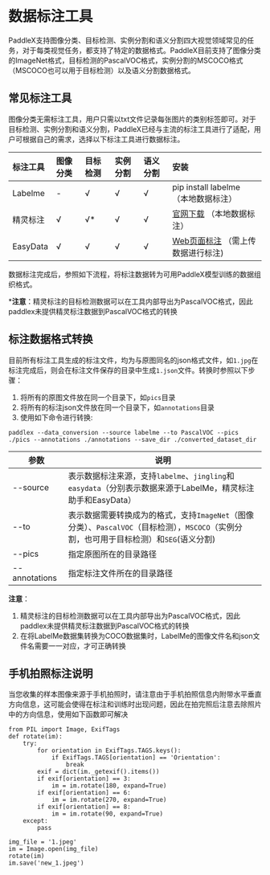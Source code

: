 # 数据标注工具

PaddleX支持图像分类、目标检测、实例分割和语义分割四大视觉领域常见的任务，对于每类视觉任务，都支持了特定的数据格式。PaddleX目前支持了图像分类的ImageNet格式，目标检测的PascalVOC格式，实例分割的MSCOCO格式（MSCOCO也可以用于目标检测）以及语义分割数据格式。

## 常见标注工具

 图像分类无需标注工具，用户只需以txt文件记录每张图片的类别标签即可。对于目标检测、实例分割和语义分割，PaddleX已经与主流的标注工具进行了适配，用户可根据自己的需求，选择以下标注工具进行数据标注。

| 标注工具    | 图像分类 | 目标检测 | 实例分割 | 语义分割 | 安装                                             |
| :---------  | :------- | :------ | :------  | :------- | :----------------------------------------------- |
| Labelme     | -        | √        | √        | √        | pip install labelme （本地数据标注）                              |
| 精灵标注    | √        | √*        | √        | √        | [官网下载](http://www.jinglingbiaozhu.com/) （本地数据标注）     |
| EasyData    | √        | √        | √        | √        | [Web页面标注](https://ai.baidu.com/easydata/) （需上传数据进行标注)   |

数据标注完成后，参照如下流程，将标注数据转为可用PaddleX模型训练的数据组织格式。

***注意**：精灵标注的目标检测数据可以在工具内部导出为PascalVOC格式，因此paddlex未提供精灵标注数据到PascalVOC格式的转换


## 标注数据格式转换

目前所有标注工具生成的标注文件，均为与原图同名的json格式文件，如`1.jpg`在标注完成后，则会在标注文件保存的目录中生成`1.json`文件。转换时参照以下步骤：

1. 将所有的原图文件放在同一个目录下，如`pics`目录  
2. 将所有的标注json文件放在同一个目录下，如`annotations`目录  
3. 使用如下命令进行转换:

```
paddlex --data_conversion --source labelme --to PascalVOC --pics ./pics --annotations ./annotations --save_dir ./converted_dataset_dir
```

| 参数 | 说明 |
| ---- | ---- |
| --source | 表示数据标注来源，支持`labelme`、`jingling`和`easydata`（分别表示数据来源于LabelMe，精灵标注助手和EasyData）|
| --to | 表示数据需要转换成为的格式，支持`ImageNet`（图像分类）、`PascalVOC`（目标检测），`MSCOCO`（实例分割，也可用于目标检测）和`SEG`(语义分割)  |
| --pics | 指定原图所在的目录路径  |
| --annotations | 指定标注文件所在的目录路径 |

**注意**：  
1. 精灵标注的目标检测数据可以在工具内部导出为PascalVOC格式，因此paddlex未提供精灵标注数据到PascalVOC格式的转换  
2. 在将LabelMe数据集转换为COCO数据集时，LabelMe的图像文件名和json文件名需要一一对应，才可正确转换

## 手机拍照标注说明

当您收集的样本图像来源于手机拍照时，请注意由于手机拍照信息内附带水平垂直方向信息，这可能会使得在标注和训练时出现问题，因此在拍完照后注意去除照片中的方向信息，使用如下函数即可解决
```
from PIL import Image, ExifTags
def rotate(im):
    try:
        for orientation in ExifTags.TAGS.keys():
            if ExifTags.TAGS[orientation] == 'Orientation':
                break
        exif = dict(im._getexif().items())
        if exif[orientation] == 3:
            im = im.rotate(180, expand=True)
        if exif[orientation] == 6:
            im = im.rotate(270, expand=True)
        if exif[orientation] == 8:
            im = im.rotate(90, expand=True)
    except:
        pass

img_file = '1.jpeg'
im = Image.open(img_file)
rotate(im)
im.save('new_1.jpeg')
```

